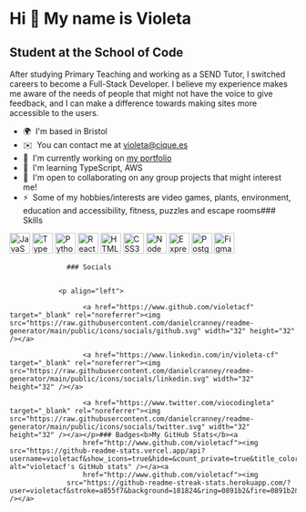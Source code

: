 Hi 👋 My name is Violeta
========================

Student at the School of Code
-----------------------------

After studying Primary Teaching and working as a SEND Tutor, I switched careers to become a Full-Stack Developer. I believe my experience makes me aware of the needs of people that might not have the voice to give feedback, and I can make a difference towards making sites more accessible to the users.

*   🌍  I'm based in Bristol
*   ✉️  You can contact me at [violeta@cique.es](mailto:violeta@cique.es)
*   🚀  I'm currently working on [my portfolio](http://addhere)
*   🧠  I'm learning TypeScript, AWS
*   🤝  I'm open to collaborating on any group projects that might interest me!
*   ⚡  Some of my hobbies/interests are video games, plants, environment, education and accessibility, fitness, puzzles and escape rooms### Skills 
<p align="left">
<a href="https://developer.mozilla.org/en-US/docs/Web/JavaScript" target="_blank" rel="noreferrer"><img src="https://raw.githubusercontent.com/danielcranney/readme-generator/main/public/icons/skills/javascript-colored.svg" width="36" height="36" alt="JavaScript" /></a>
<a href="https://www.typescriptlang.org/" target="_blank" rel="noreferrer"><img src="https://raw.githubusercontent.com/danielcranney/readme-generator/main/public/icons/skills/typescript-colored.svg" width="36" height="36" alt="TypeScript" /></a>
<a href="https://www.python.org/" target="_blank" rel="noreferrer"><img src="https://raw.githubusercontent.com/danielcranney/readme-generator/main/public/icons/skills/python-colored.svg" width="36" height="36" alt="Python" /></a>
<a href="https://reactjs.org/" target="_blank" rel="noreferrer"><img src="https://raw.githubusercontent.com/danielcranney/readme-generator/main/public/icons/skills/react-colored.svg" width="36" height="36" alt="React" /></a>
<a href="https://developer.mozilla.org/en-US/docs/Glossary/HTML5" target="_blank" rel="noreferrer"><img src="https://raw.githubusercontent.com/danielcranney/readme-generator/main/public/icons/skills/html5-colored.svg" width="36" height="36" alt="HTML5" /></a>
<a href="https://www.w3.org/TR/CSS/#css" target="_blank" rel="noreferrer"><img src="https://raw.githubusercontent.com/danielcranney/readme-generator/main/public/icons/skills/css3-colored.svg" width="36" height="36" alt="CSS3" /></a>
<a href="https://nodejs.org/en/" target="_blank" rel="noreferrer"><img src="https://raw.githubusercontent.com/danielcranney/readme-generator/main/public/icons/skills/nodejs-colored.svg" width="36" height="36" alt="NodeJS" /></a>
<a href="https://expressjs.com/" target="_blank" rel="noreferrer"><img src="https://raw.githubusercontent.com/danielcranney/readme-generator/main/public/icons/skills/express-colored.svg" width="36" height="36" alt="Express" /></a>
<a href="https://www.postgresql.org/" target="_blank" rel="noreferrer"><img src="https://raw.githubusercontent.com/danielcranney/readme-generator/main/public/icons/skills/postgresql-colored.svg" width="36" height="36" alt="PostgreSQL" /></a>
<a href="https://www.figma.com/" target="_blank" rel="noreferrer"><img src="https://raw.githubusercontent.com/danielcranney/readme-generator/main/public/icons/skills/figma-colored.svg" width="36" height="36" alt="Figma" /></a>
</p>
                    
                  ### Socials
                  
                  
                <p align="left">
                          
                      <a href="https://www.github.com/violetacf" target="_blank" rel="noreferrer"><img src="https://raw.githubusercontent.com/danielcranney/readme-generator/main/public/icons/socials/github.svg" width="32" height="32" /></a>
                          
                      <a href="https://www.linkedin.com/in/violeta-cf" target="_blank" rel="noreferrer"><img src="https://raw.githubusercontent.com/danielcranney/readme-generator/main/public/icons/socials/linkedin.svg" width="32" height="32" /></a>
                          
                      <a href="https://www.twitter.com/viocodingleta" target="_blank" rel="noreferrer"><img src="https://raw.githubusercontent.com/danielcranney/readme-generator/main/public/icons/socials/twitter.svg" width="32" height="32" /></a></p>### Badges<b>My GitHub Stats</b><a
                      href="http://www.github.com/violetacf"><img src="https://github-readme-stats.vercel.app/api?username=violetacf&show_icons=true&hide=&count_private=true&title_color=0891b2&text_color=a855f7&icon_color=14b8a6&bg_color=181824&hide_border=true&show_icons=true" alt="violetacf's GitHub stats" /></a><a
                      href="http://www.github.com/violetacf"><img
                  src="https://github-readme-streak-stats.herokuapp.com/?user=violetacf&stroke=a855f7&background=181824&ring=0891b2&fire=0891b2&currStreakNum=a855f7&currStreakLabel=0891b2&sideNums=a855f7&sideLabels=a855f7&dates=a855f7&hide_border=true" /></a>
